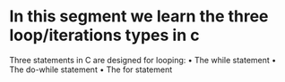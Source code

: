 # In this segment we learn the three loop/iterations types in c
Three statements in C are designed for looping:
• The while statement
• The do-while statement
• The for statement
